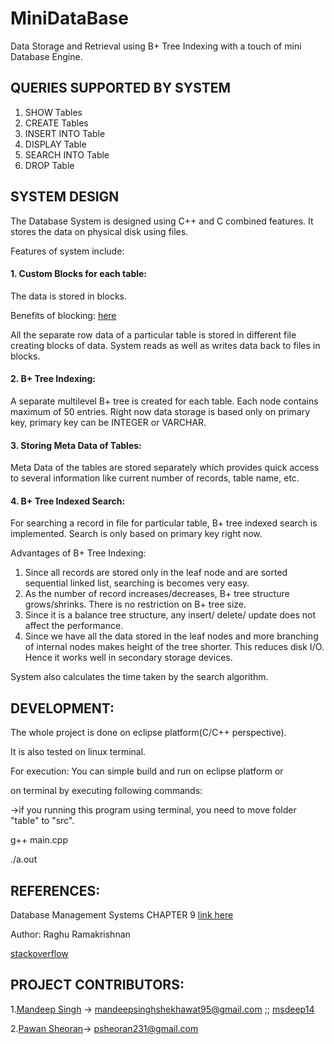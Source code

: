 # MiniDataBase
Data Storage and Retrieval using B+ Tree Indexing with a touch of mini Database Engine.

## QUERIES SUPPORTED BY SYSTEM
1. SHOW Tables
2. CREATE Tables
3. INSERT INTO Table
4. DISPLAY Table
5. SEARCH INTO Table
6. DROP Table


## SYSTEM DESIGN
The Database System is designed using C++ and C combined features.
It stores the data on physical disk using files.

Features of system include:

#### 1. Custom Blocks for each table:
The data is stored in blocks.  

Benefits of blocking: [here](https://en.wikipedia.org/wiki/Block_(data_storage))

All the separate row data of a particular table is stored in different file creating blocks of data. System reads as well as writes data back to files in blocks.

#### 2. B+ Tree Indexing:
A separate multilevel B+ tree is created for each table. Each node contains maximum of 50 entries. Right now data storage  is based only on primary key, primary key can be INTEGER or VARCHAR.

#### 3. Storing Meta Data of Tables:
 Meta Data of the tables are stored separately which provides quick access to several information like current number of records, table name, etc.
 
#### 4. B+ Tree Indexed Search:
 For searching a record in file for particular table, B+ tree indexed search is implemented. Search is only based on primary  key right now.
 
 Advantages of B+ Tree Indexing:
 
 1. Since all records are stored only in the leaf node and are sorted sequential linked list, searching is becomes very easy.
 2. As the number of record increases/decreases, B+ tree structure grows/shrinks. There is no restriction on B+ tree size.
 3. Since it is a balance tree structure, any insert/ delete/ update does not affect the performance.
 4. Since we have all the data stored in the leaf nodes and more branching of internal nodes makes height of the tree shorter. This reduces disk I/O. Hence it works well in secondary storage devices.
 
System also calculates the time taken by the search algorithm.
 
## DEVELOPMENT:
The whole project is done on eclipse platform(C/C++ perspective).

It is also tested on linux terminal.

For execution:
 You can simple build and run on eclipse platform or 
 
 on terminal by executing following commands:
 
 ->if you running this program using terminal, you need to move folder "table" to "src".
 
 g++ main.cpp
 
 ./a.out
 
## REFERENCES:
 Database Management Systems CHAPTER 9 [link here](https://drive.google.com/file/d/0B_UNhB7shKrMa2RTUFFaNkdjQWM/view?pli=1)
 
 Author: Raghu Ramakrishnan

 [stackoverflow](www.stackoverflow.com)
 
 

## PROJECT CONTRIBUTORS:
1.[Mandeep Singh](https://github.com/msdeep14) -> mandeepsinghshekhawat95@gmail.com ;; [msdeep14](http://msdeep14.github.io/)

2.[Pawan Sheoran](https://github.com/pawan231)-> psheoran231@gmail.com


